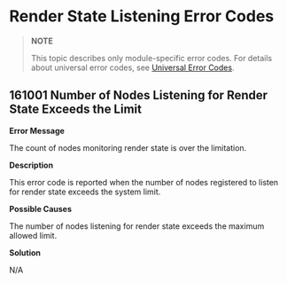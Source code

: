 # Render State Listening Error Codes

> **NOTE**
>
> This topic describes only module-specific error codes. For details about universal error codes, see [Universal Error Codes](../errorcode-universal.md).

## 161001 Number of Nodes Listening for Render State Exceeds the Limit

**Error Message**

The count of nodes monitoring render state is over the limitation.

**Description**

This error code is reported when the number of nodes registered to listen for render state exceeds the system limit.

**Possible Causes**

The number of nodes listening for render state exceeds the maximum allowed limit.

**Solution**

N/A
